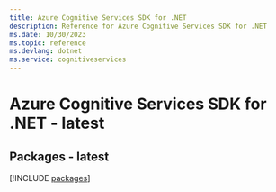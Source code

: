```yaml
---
title: Azure Cognitive Services SDK for .NET
description: Reference for Azure Cognitive Services SDK for .NET
ms.date: 10/30/2023
ms.topic: reference
ms.devlang: dotnet
ms.service: cognitiveservices
---
```

# Azure Cognitive Services SDK for .NET - latest
## Packages - latest
[!INCLUDE [packages](cognitive-services-index.md)]